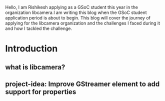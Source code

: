 
Hello, I am Rishikesh applying as a GSoC student this year in the organization libcamera.I am writing this blog when the GSoC student application period is about to begin. This blog will cover the journey of applying for the libcamera organization and the challenges I faced during it and how I tackled the challenge.


# Introduction

## what is libcamera?




## project-idea: Improve GStreamer element to add support for properties
